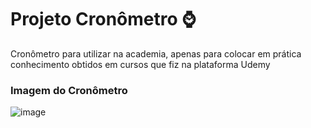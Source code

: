 # Projeto Cronômetro ⌚

Cronômetro para utilizar na academia, apenas para colocar em prática conhecimento obtidos em cursos que fiz na plataforma Udemy

### Imagem do Cronômetro
![image](https://github.com/user-attachments/assets/2cc82e7e-9cec-442b-87ab-feec597b427e)
